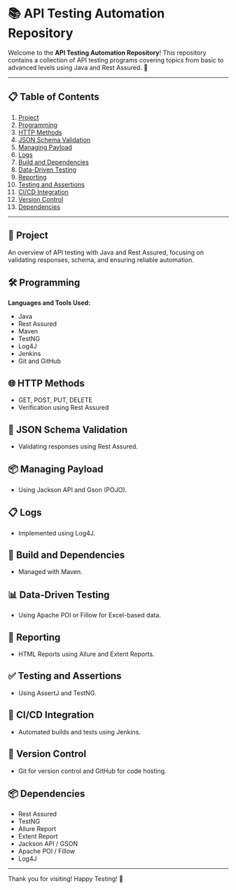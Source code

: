 # 📚 API Testing Automation Repository

Welcome to the **API Testing Automation Repository**! This repository contains a collection of API testing programs covering topics from basic to advanced levels using Java and Rest Assured. 🚀

---

## 📋 Table of Contents
1. [Project](#project)
2. [Programming](#programming)
3. [HTTP Methods](#http-methods)
4. [JSON Schema Validation](#json-schema-validation)
5. [Managing Payload](#managing-payload)
6. [Logs](#logs)
7. [Build and Dependencies](#build-and-dependencies)
8. [Data-Driven Testing](#data-driven-testing)
9. [Reporting](#reporting)
10. [Testing and Assertions](#testing-and-assertions)
11. [CI/CD Integration](#cicd-integration)
12. [Version Control](#version-control)
13. [Dependencies](#dependencies)

---

## 📌 Project
An overview of API testing with Java and Rest Assured, focusing on validating responses, schema, and ensuring reliable automation.

## 🛠 Programming
**Languages and Tools Used:**
- Java
- Rest Assured
- Maven
- TestNG
- Log4J
- Jenkins
- Git and GitHub

## 🌐 HTTP Methods
- GET, POST, PUT, DELETE
- Verification using Rest Assured

## 📜 JSON Schema Validation
- Validating responses using Rest Assured.

## 📦 Managing Payload
- Using Jackson API and Gson (POJO).

## 📋 Logs
- Implemented using Log4J.

## 📂 Build and Dependencies
- Managed with Maven.

## 📊 Data-Driven Testing
- Using Apache POI or Fillow for Excel-based data.

## 📝 Reporting
- HTML Reports using Allure and Extent Reports.

## ✅ Testing and Assertions
- Using AssertJ and TestNG.

## 🚀 CI/CD Integration
- Automated builds and tests using Jenkins.

## 🔄 Version Control
- Git for version control and GitHub for code hosting.

## 📦 Dependencies
- Rest Assured
- TestNG
- Allure Report
- Extent Report
- Jackson API / GSON
- Apache POI / Fillow
- Log4J

---

Thank you for visiting! Happy Testing! 🎉